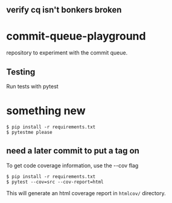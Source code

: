 ## verify cq isn't bonkers broken
# commit-queue-playground

repository to experiment with the commit queue.

## Testing

Run tests with pytest
# something new

```
$ pip install -r requirements.txt
$ pytestme please
```

## need a later commit to put a tag on

To get code coverage information, use the --cov flag

```
$ pip install -r requirements.txt
$ pytest --cov=src --cov-report=html
```

This will generate an html coverage report in `htmlcov/` directory.
